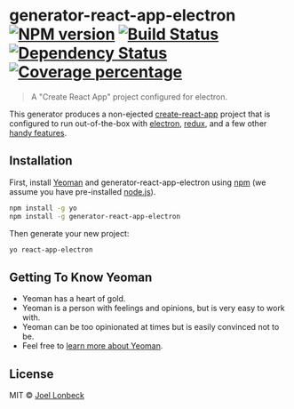# generator-react-app-electron [![NPM version][npm-image]][npm-url] [![Build Status][travis-image]][travis-url] [![Dependency Status][daviddm-image]][daviddm-url] [![Coverage percentage][coveralls-image]][coveralls-url]
> A &#34;Create React App&#34; project configured for electron.

This generator produces a non-ejected [create-react-app](https://github.com/facebook/create-react-app) project that is configured to run out-of-the-box with [electron](https://electronjs.org/), [redux](https://redux.js.org/), and a few other [handy features](https://github.com/neutrinog/generator-react-app-electron/blob/master/generators/app/templates/README.md#features).

## Installation

First, install [Yeoman](http://yeoman.io) and generator-react-app-electron using [npm](https://www.npmjs.com/) (we assume you have pre-installed [node.js](https://nodejs.org/)).

```bash
npm install -g yo
npm install -g generator-react-app-electron
```

Then generate your new project:

```bash
yo react-app-electron
```

## Getting To Know Yeoman

 * Yeoman has a heart of gold.
 * Yeoman is a person with feelings and opinions, but is very easy to work with.
 * Yeoman can be too opinionated at times but is easily convinced not to be.
 * Feel free to [learn more about Yeoman](http://yeoman.io/).

## License

MIT © [Joel Lonbeck](http://neutrinographics.com)


[npm-image]: https://badge.fury.io/js/generator-react-app-electron.svg
[npm-url]: https://npmjs.org/package/generator-react-app-electron
[travis-image]: https://travis-ci.org/neutrinog/generator-react-app-electron.svg?branch=master
[travis-url]: https://travis-ci.org/neutrinog/generator-react-app-electron
[daviddm-image]: https://david-dm.org/neutrinog/generator-react-app-electron.svg?theme=shields.io
[daviddm-url]: https://david-dm.org/neutrinog/generator-react-app-electron
[coveralls-image]: https://coveralls.io/repos/neutrinog/generator-react-app-electron/badge.svg
[coveralls-url]: https://coveralls.io/r/neutrinog/generator-react-app-electron
